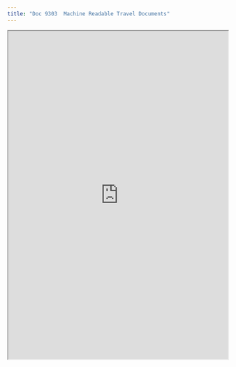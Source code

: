 ```yaml
---
title: "Doc 9303  Machine Readable Travel Documents"
---
```




<iframe height="750" width="100%" src="https://ewelton.github.io/ktest/wiki.html#Doc%209303%20%20Machine%20Readable%20Travel%20Documents"></iframe>
